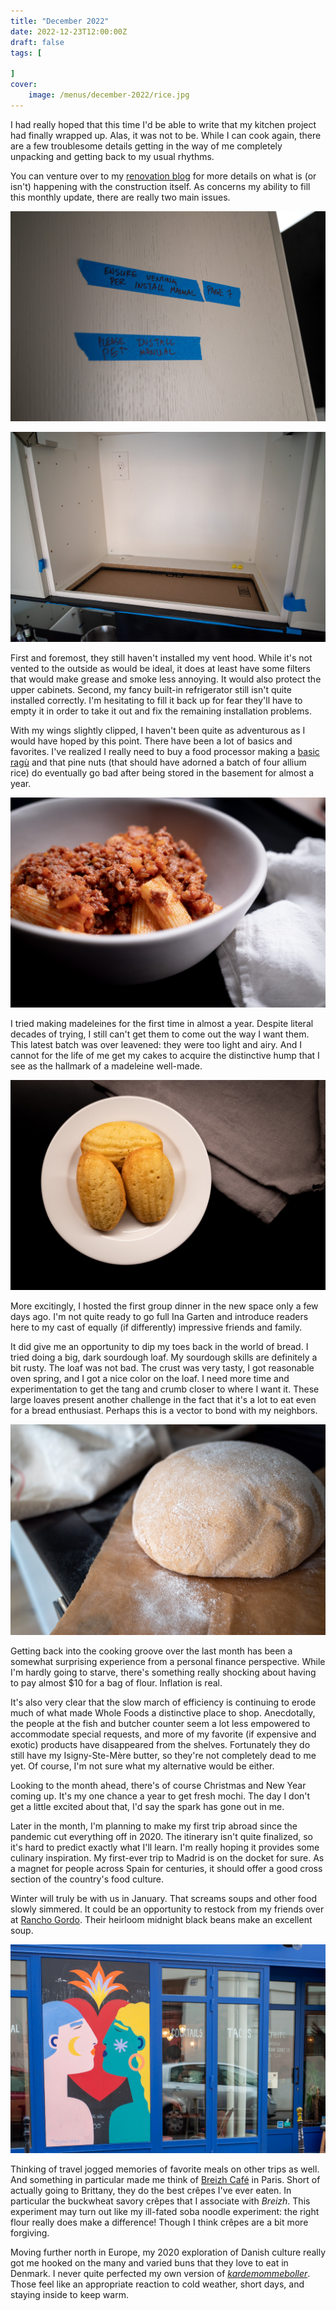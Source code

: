 ```yaml
---
title: "December 2022"
date: 2022-12-23T12:00:00Z
draft: false
tags: [
    
]
cover:
    image: /menus/december-2022/rice.jpg
---
```


I had really hoped that this time I'd be able to write that my kitchen project had finally wrapped up. Alas, it was not to be. While I can cook again, there are a few troublesome details getting in the way of me completely unpacking and getting back to my usual rhythms.

You can venture over to my [renovation blog](http://jkibe.github.io/kitchen145/) for more details on what is (or isn't) happening with the construction itself. As concerns my ability to fill this monthly update, there are really two main issues.

![Refrigerator](refrigerator.jpg)

![Empty cabinet](vent.jpg)

First and foremost, they still haven't installed my vent hood. While it's not vented to the outside as would be ideal, it does at least have some filters that would make grease and smoke less annoying. It would also protect the upper cabinets. Second, my fancy built-in refrigerator still isn't quite installed correctly. I'm hesitating to fill it back up for fear they'll have to empty it in order to take it out and fix the remaining installation problems.

With my wings slightly clipped, I haven't been quite as adventurous as I would have hoped by this point. There have been a lot of basics and favorites. I've realized I really need to buy a food processor making a [basic ragù](/recipes/ragu) and that pine nuts (that should have adorned a batch of four allium rice) do eventually go bad after being stored in the basement for almost a year.

![Ragù with rigatoni](rigatoni.jpg)

I tried making madeleines for the first time in almost a year. Despite literal decades of trying, I still can't get them to come out the way I want them. This latest batch was over leavened: they were too light and airy. And I cannot for the life of me get my cakes to acquire the distinctive hump that I see as the hallmark of a madeleine well-made.

![Madeleines](madeleines.jpg)

More excitingly, I hosted the first group dinner in the new space only a few days ago. I'm not quite ready to go full Ina Garten and introduce readers here to my cast of equally (if differently) impressive friends and family.

It did give me an opportunity to dip my toes back in the world of bread. I tried doing a big, dark sourdough loaf. My sourdough skills are definitely a bit rusty. The loaf was not bad. The crust was very tasty, I got reasonable oven spring, and I got a nice color on the loaf. I need more time and experimentation to get the tang and crumb closer to where I want it. These large loaves present another challenge in the fact that it's a lot to eat even for a bread enthusiast. Perhaps this is a vector to bond with my neighbors.

![Bread ready to go in the oven](bread.jpg)

Getting back into the cooking groove over the last month has been a somewhat surprising experience from a personal finance perspective. While I'm hardly going to starve, there's something really shocking about having to pay almost $10 for a bag of flour. Inflation is real.

It's also very clear that the slow march of efficiency is continuing to erode much of what made Whole Foods a distinctive place to shop. Anecdotally, the people at the fish and butcher counter seem a lot less empowered to accommodate special requests, and more of my favorite (if expensive and exotic) products have disappeared from the shelves. Fortunately they do still have my Isigny-Ste-Mère butter, so they're not completely dead to me yet. Of course, I'm not sure what my alternative would be either.

Looking to the month ahead, there's of course Christmas and New Year coming up. It's my one chance a year to get fresh mochi. The day I don't get a little excited about that, I'd say the spark has gone out in me.

Later in the month, I'm planning to make my first trip abroad since the pandemic cut everything off in 2020. The itinerary isn't quite finalized, so it's hard to predict exactly what I'll learn. I'm really hoping it provides some culinary inspiration. My first-ever trip to Madrid is on the docket for sure. As a magnet for people across Spain for centuries, it should offer a good cross section of the country's food culture.

Winter will truly be with us in January. That screams soups and other food slowly simmered. It could be an opportunity to restock from my friends over at [Rancho Gordo](https://www.ranchogordo.com). Their heirloom midnight black beans make an excellent soup.

![Café in Paris](paris.jpg)

Thinking of travel jogged memories of favorite meals on other trips as well. And something in particular made me think of [Breizh Café](https://www.breizhcafe.com/menus) in Paris. Short of actually going to Brittany, they do the best crêpes I've ever eaten. In particular the buckwheat savory crêpes that I associate with _Breizh_. This experiment may turn out like my ill-fated soba noodle experiment: the right flour really does make a difference! Though I think crêpes are a bit more forgiving.

Moving further north in Europe, my 2020 exploration of Danish culture really got me hooked on the many and varied buns that they love to eat in Denmark. I never quite perfected my own version of [_kardemommeboller_](https://madensverden.dk/kardemommeboller-god-opskrift/). Those feel like an appropriate reaction to cold weather, short days, and staying inside to keep warm.
